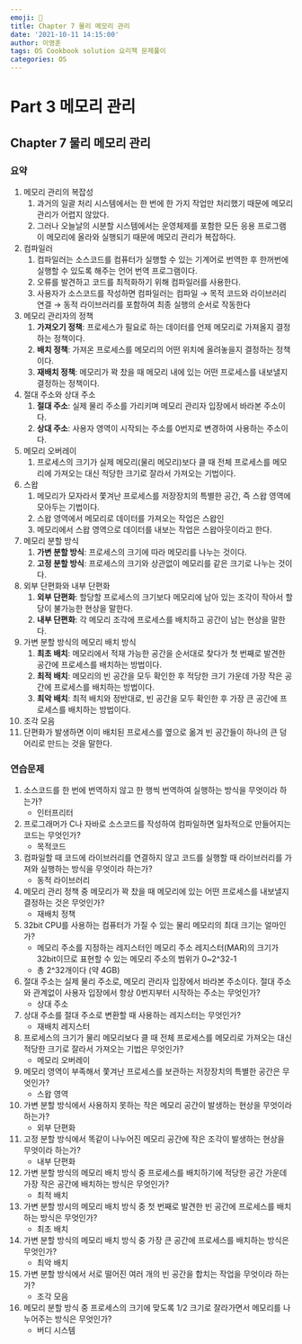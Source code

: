```yaml
---
emoji: 🔮
title: Chapter 7 물리 메모리 관리
date: '2021-10-11 14:15:00'
author: 이영훈
tags: OS Cookbook solution 요리책 문제풀이
categories: OS
---
```


# Part 3 메모리 관리

## Chapter 7 물리 메모리 관리

### 요약

1. 메모리 관리의 복잡성
   1. 과거의 일괄 처리 시스템에서는 한 번에 한 가지 작업만 처리했기 때문에 메모리 관리가 어렵지 않았다.
   2. 그러나 오늘날의 시분할 시스템에서는 운영체제를 포함한 모든 응용 프로그램이 메모리에 올라와 실행되기 때문에 메모리 관리가 복잡하다.
2. 컴파일러
   1. 컴파일러는 소스코드를 컴퓨터가 실행할 수 있는 기계어로 번역한 후 한꺼번에 실행할 수 있도록 해주는 언어 번역 프로그램이다.
   2. 오류를 발견하고 코드를 최적화하기 위해 컴파일러를 사용한다.
   3. 사용자가 소스코드를 작성하면 컴파일러는 컴파일 → 목적 코드와 라이브러리 연결 → 동적 라이브러리를 포함하여 최종 실행의 순서로 작동한다
3. 메모리 관리자의 정책
   1. **가져오기 정책**: 프로세스가 필요로 하는 데이터를 언제 메모리로 가져올지 결정하는 정책이다.
   2. **배치 정책**: 가져온 프로세스를 메모리의 어떤 위치에 올려놓을지 결정하는 정책이다.
   3. **재배치 정책**: 메모리가 꽉 찼을 때 메모리 내에 있는 어떤 프로세스를 내보낼지 결정하는 정책이다.
4. 절대 주소와 상대 주소
   1. **절대 주소**: 실제 물리 주소를 가리키며 메모리 관리자 입장에서 바라본 주소이다.
   2. **상대 주소**: 사용자 영역이 시작되는 주소를 0번지로 변경하여 사용하는 주소이다.
5. 메모리 오버레이
   1. 프로세스의 크기가 실제 메모리(물리 메모리)보다 클 때 전체 프로세스를 메모리에 가져오는 대신 적당한 크기로 잘라서 가져오는 기법이다.
6. 스왑
   1. 메모리가 모자라서 쫓겨난 프로세스를 저장장치의 특별한 공간, 즉 스왑 영역에 모아두는 기법이다.
   2. 스왑 영역에서 메모리로 데이터를 가져오는 작업은 스왑인
   3. 메모리에서 스왑 영역으로 데이터를 내보는 작업은 스왑아웃이라고 한다.
7. 메모리 분할 방식
   1. **가변 분할 방식**: 프로세스의 크기에 따라 메모리를 나누는 것이다.
   2. **고정 분할 방식**: 프로세스의 크기와 상관없이 메모리를 같은 크기로 나누는 것이다.
8. 외부 단편화와 내부 단편화
   1. **외부 단편화**: 할당할 프로세스의 크기보다 메모리에 남아 있는 조각이 작아서 할당이 불가능한 현상을 말한다.
   2. **내부 단편화**: 각 메모리 조각에 프로세스를 배치하고 공간이 남는 현상을 말한다.
9. 가변 분할 방식의 메모리 배치 방식
   1. **최초 배치**: 메모리에서 적재 가능한 공간을 순서대로 찾다가 첫 번째로 발견한 공간에 프로세스를 배치하는 방법이다.
   2. **최적 배치**: 메모리의 빈 공간을 모두 확인한 후 적당한 크기 가운데 가장 작은 공간에 프로세스를 배치하는 방법이다.
   3. **최악 배치**: 최적 배치와 정반대로, 빈 공간을 모두 확인한 후 가장 큰 공간에 프로세스를 배치하는 방법이다.
10. 조각 모음
1. 단편화가 발생하면 이미 배치된 프로세스를 옆으로 옮겨 빈 공간들이 하나의 큰 덩어리로 만드는 것을 말한다.

### 연습문제

1. 소스코드를 한 번에 번역하지 않고 한 행씩 번역하여 실행하는 방식을 무엇이라 하는가?
   - 인터프리터
2. 프로그래머가 C나 자바로 소스코드를 작성하여 컴파일하면 일차적으로 만들어지는 코드는 무엇인가?
   - 목적코드
3. 컴파일할 때 코드에 라이브러리를 연결하지 않고 코드를 실행할 때 라이브러리를 가져와 실행하는 방식을 무엇이라 하는가?
   - 동적 라이브러리
4. 메모리 관리 정책 중 메모리가 꽉 찼을 때 메모리에 있는 어떤 프로세스를 내보낼지 결정하는 것은 무엇인가?
   - 재배치 정책
5. 32bit CPU를 사용하는 컴퓨터가 가질 수 있는 물리 메모리의 최대 크기는 얼마인가?
   - 메모리 주소를 지정하는 레지스터인 메모리 주소 레지스터(MAR)의 크기가 32bit이므로 표현할 수 있는 메모리 주소의 범위가 0~2^32-1
   - 총 2^32개이다 (약 4GB)
6. 절대 주소는 실제 물리 주소로, 메모리 관리자 입장에서 바라본 주소이다. 절대 주소와 관계없이 사용자 입장에서 항상 0번지부터 시작하는 주소는 무엇인가?
   - 상대 주소
7. 상대 주소를 절대 주소로 변환할 때 사용하는 레지스터는 무엇인가?
   - 재배치 레지스터
8. 프로세스의 크기가 물리 메모리보다 클 때 전체 프로세스를 메모리로 가져오는 대신 적당한 크기로 잘라서 가져오는 기법은 무엇인가?
   - 메모리 오버레이
9. 메모리 영역이 부족해서 쫓겨난 프로세스를 보관하는 저장장치의 특별한 공간은 무엇인가?
   - 스왑 영역
10. 가변 분할 방식에서 사용하지 못하는 작은 메모리 공간이 발생하는 현상을 무엇이라 하는가?
    - 외부 단편화
11. 고정 분할 방식에서 똑같이 나누어진 메모리 공간에 작은 조각이 발생하는 현상을 무엇이라 하는가?
    - 내부 단편화
12. 가변 분할 방식의 메모리 배치 방식 중 프로세스를 배치하기에 적당한 공간 가운데 가장 작은 공간에 배치하는 방식은 무엇인가?
    - 최적 배치
13. 가변 분할 방시의 메모리 배치 방식 중 첫 번째로 발견한 빈 공간에 프로세스를 배치하는 방식은 무엇인가?
    - 최초 배치
14. 가변 분할 방식의 메모리 배치 방식 중 가장 큰 공간에 프로세스를 배치하는 방식은 무엇인가?
    - 최악 배치
15. 가변 분할 방식에서 서로 떨어진 여러 개의 빈 공간을 합치는 작업을 무엇이라 하는가?
    - 조각 모음
16. 메모리 분할 방식 중 프로세스의 크기에 맞도록 1/2 크기로 잘라가면서 메모리를 나누어주는 방식은 무엇인가?
    - 버디 시스템
